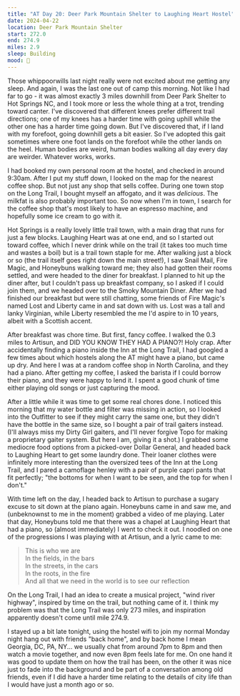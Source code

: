 ```yaml
---
title: "AT Day 20: Deer Park Mountain Shelter to Laughing Heart Hostel"
date: 2024-04-22
location: Deer Park Mountain Shelter
start: 272.0
end: 274.9
miles: 2.9
sleep: Building
mood: 🙂
---
```

Those whippoorwills last night really were not excited about me getting any sleep. And again, I was the last one out of camp this morning. Not like I had far to go - it was almost exactly 3 miles downhill from Deer Park Shelter to Hot Springs NC, and I took more or less the whole thing at a trot, trending toward canter. I've discovered that different knees prefer different trail directions; one of my knees has a harder time with going uphill while the other one has a harder time going down. But I've discovered that, if I land with my forefoot, going downhill gets a bit easier. So I've adopted this gait sometimes where one foot lands on the forefoot while the other lands on the heel. Human bodies are weird, human bodies walking all day every day are weirder. Whatever works, works.

I had booked my own personal room at the hostel, and checked in around 9:30am. After I put my stuff down, I looked on the map for the nearest coffee shop. But not just any shop that sells coffee. During one town stop on the Long Trail, I bought myself an affogato, and it was *delicious*. The milkfat is also probably important too. So now when I'm in town, I search for the coffee shop that's most likely to have an espresso machine, and hopefully some ice cream to go with it.

Hot Springs is a really lovely little trail town, with a main drag that runs for just a few blocks. Laughing Heart was at one end, and so I started out toward coffee, which I never drink while on the trail (it takes too much time and wastes a boil) but is a trail town staple for me. After walking just a block or so (the trail itself goes right down the main street!), I saw Snail Mail, Fire Magic, and Honeybuns walking toward me; they also had gotten their rooms settled, and were headed to the diner for breakfast. I planned to hit up the diner after, but I couldn't pass up breakfast company, so I asked if I could join them, and we headed over to the Smoky Mountain Diner. After we had finished our breakfast but were still chatting, some friends of Fire Magic's named Lost and Liberty came in and sat down with us. Lost was a tall and lanky Virginian, while Liberty resembled the me I'd aspire to in 10 years, albeit with a Scottish accent.

After breakfast was chore time. But first, fancy coffee. I walked the 0.3 miles to Artisun, and DID YOU KNOW THEY HAD A PIANO?! Holy crap. After accidentally finding a piano inside the Inn at the Long Trail, I had googled a few times about which hostels along the AT might have a piano, but came up dry. And here I was at a random coffee shop in North Carolina, and they had a piano. After getting my coffee, I asked the barista if I could borrow their piano, and they were happy to lend it. I spent a good chunk of time either playing old songs or just capturing the mood.

After a little while it was time to get some real chores done. I noticed this morning that my water bottle and filter was missing in action, so I looked into the Outfitter to see if they might carry the same one, but they didn't have the bottle in the same size, so I bought a pair of trail gaiters instead. (I'll always miss my Dirty Girl gaiters, and I'll never forgive Topo for making a proprietary gaiter system. But here I am, giving it a shot.) I grabbed some mediocre food options from a picked-over Dollar General, and headed back to Laughing Heart to get some laundry done. Their loaner clothes were infinitely more interesting than the oversized tees of the Inn at the Long Trail, and I pared a camoflage henley with a pair of purple capri pants that fit perfectly; "the bottoms for when I want to be seen, and the top for when I don't."

With time left on the day, I headed back to Artisun to purchase a sugary excuse to sit down at the piano again. Honeybuns came in and saw me, and (unbeknownst to me in the moment) grabbed a video of me playing. Later that day, Honeybuns told me that there was a chapel at Laughing Heart that had a piano, so (almost immediately) I went to check it out. I noodled on one of the progressions I was playing with at Artisun, and a lyric came to me:

> This is who we are \
> In the fields, in the bars \
> In the streets, in the cars \
> In the roots, in the fire \
> And all that we need in the world is to see our reflection

On the Long Trail, I had an idea to create a musical project, "wind river highway", inspired by time on the trail, but nothing came of it. I think my problem was that the Long Trail was only 273 miles, and inspiration apparently doesn't come until mile 274.9.

I stayed up a bit late tonight, using the hostel wifi to join my normal Monday night hang out with friends "back home", and by back home I mean Georgia, DC, PA, NY... we usually chat from around 7pm to 8pm and then watch a movie together, and now even 8pm feels late for me. On one hand it was good to update them on how the trail has been, on the other it was nice just to fade into the background and be part of a conversation among old friends, even if I did have a harder time relating to the details of city life than I would have just a month ago or so.
